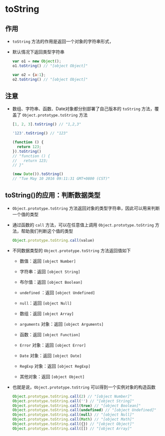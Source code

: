 # toString

## 作用

+ `toString` 方法的作用是返回一个对象的字符串形式，

+ 默认情况下返回类型字符串

  ```js
  var o1 = new Object();
  o1.toString() // "[object Object]"

  var o2 = {a:1};
  o2.toString() // "[object Object]"
  ```

## 注意

+ 数组、字符串、函数、Date对象都分别部署了自己版本的 `toString` 方法，覆盖了 `Object.prototype.toString` 方法

  ```js
  [1, 2, 3].toString() // "1,2,3"

  '123'.toString() // "123"

  (function () {
    return 123;
  }).toString()
  // "function () {
  //   return 123;
  // }"

  (new Date()).toString()
  // "Tue May 10 2016 09:11:31 GMT+0800 (CST)"
  ```

## toString()的应用：判断数据类型

+ `Object.prototype.toString` 方法返回对象的类型字符串，因此可以用来判断一个值的类型

+ 通过函数的 `call` 方法，可以在任意值上调用 `Object.prototype.toString` 方法，帮助我们判断这个值的类型

  ```js
  Object.prototype.toString.call(value)
  ```

+ 不同数据类型的 `Object.prototype.toString` 方法返回值如下

  + 数值：返回 `[object Number]`

  + 字符串：返回 `[object String]`

  + 布尔值：返回 `[object Boolean]`

  + `undefined` ：返回 `[object Undefined]`

  + `null`：返回 `[object Null]`

  + 数组：返回 `[object Array]`

  + `arguments` 对象：返回 `[object Arguments]`

  + 函数：返回 `[object Function]`

  + `Error` 对象：返回 `[object Error]`

  + `Date` 对象：返回 `[object Date]`

  + `RegExp` 对象：返回 `[object RegExp]`

  + 其他对象：返回 `[object Object]`

+ 也就是说，`Object.prototype.toString` 可以得到一个实例对象的构造函数

  ```js
  Object.prototype.toString.call(2) // "[object Number]"
  Object.prototype.toString.call('') // "[object String]"
  Object.prototype.toString.call(true) // "[object Boolean]"
  Object.prototype.toString.call(undefined) // "[object Undefined]"
  Object.prototype.toString.call(null) // "[object Null]"
  Object.prototype.toString.call(Math) // "[object Math]"
  Object.prototype.toString.call({}) // "[object Object]"
  Object.prototype.toString.call([]) // "[object Array]"
  ```
